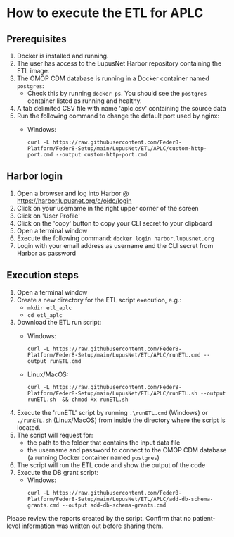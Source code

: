 # How to execute the ETL for APLC

## Prerequisites
1. Docker is installed and running.
2. The user has access to the LupusNet Harbor repository containing the ETL image.
3. The OMOP CDM database is running in a Docker container named `postgres`:
   * Check this by running `docker ps`. You should see the `postgres` container listed as running and healthy.
4. A tab delimited CSV file with name 'aplc.csv' containing the source data
5. Run the following command to change the default port used by nginx:
   * Windows:

     ```
     curl -L https://raw.githubusercontent.com/Feder8-Platform/Feder8-Setup/main/LupusNet/ETL/APLC/custom-http-port.cmd --output custom-http-port.cmd
     ```

## Harbor login
1. Open a browser and log into Harbor @ https://harbor.lupusnet.org/c/oidc/login
2. Click on your username in the right upper corner of the screen
3. Click on 'User Profile'
4. Click on the 'copy' button to copy your CLI secret to your clipboard 
5. Open a terminal window
6. Execute the following command: `docker login harbor.lupusnet.org`
7. Login with your email address as username and the CLI secret from Harbor as password

## Execution steps
1. Open a terminal window 
2. Create a new directory for the ETL script execution, e.g.:
   * `mkdir etl_aplc`
   * `cd etl_aplc`
2. Download the ETL run script:
   * Windows:  
   
      `curl -L https://raw.githubusercontent.com/Feder8-Platform/Feder8-Setup/main/LupusNet/ETL/APLC/runETL.cmd --output runETL.cmd`
   * Linux/MacOS: 
   
      `curl -L https://raw.githubusercontent.com/Feder8-Platform/Feder8-Setup/main/LupusNet/ETL/APLC/runETL.sh --output runETL.sh  && chmod +x runETL.sh`
3. Execute the 'runETL' script by running `.\runETL.cmd` (Windows) or `./runETL.sh` (Linux/MacOS) from inside the directory where the script is located.
4. The script will request for:
    * the path to the folder that contains the input data file
    * the username and password to connect to the OMOP CDM database (a running Docker container named `postgres`)
5. The script will run the ETL code and show the output of the code
6. Execute the DB grant script:
   * Windows:
     ```
     curl -L https://raw.githubusercontent.com/Feder8-Platform/Feder8-Setup/main/LupusNet/ETL/APLC/add-db-schema-grants.cmd --output add-db-schema-grants.cmd
     ```

Please review the reports created by the script. Confirm that no patient-level information was written out before sharing them.
